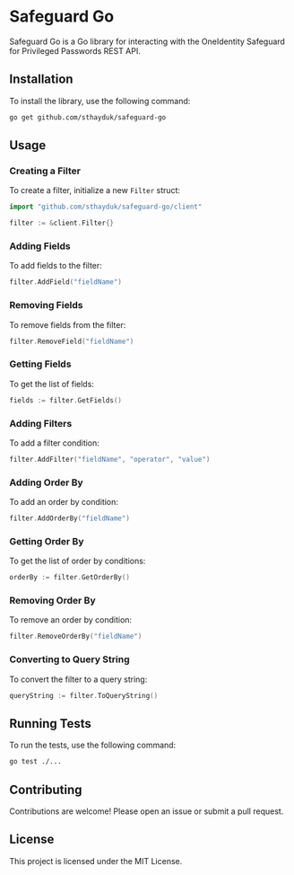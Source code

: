 # Safeguard Go
Safeguard Go is a Go library for interacting with the OneIdentity Safeguard for Privileged Passwords REST API.

## Installation

To install the library, use the following command:

```sh
go get github.com/sthayduk/safeguard-go
```

## Usage

### Creating a Filter

To create a filter, initialize a new `Filter` struct:

```go
import "github.com/sthayduk/safeguard-go/client"

filter := &client.Filter{}
```

### Adding Fields

To add fields to the filter:

```go
filter.AddField("fieldName")
```

### Removing Fields

To remove fields from the filter:

```go
filter.RemoveField("fieldName")
```

### Getting Fields

To get the list of fields:

```go
fields := filter.GetFields()
```

### Adding Filters

To add a filter condition:

```go
filter.AddFilter("fieldName", "operator", "value")
```

### Adding Order By

To add an order by condition:

```go
filter.AddOrderBy("fieldName")
```

### Getting Order By

To get the list of order by conditions:

```go
orderBy := filter.GetOrderBy()
```

### Removing Order By

To remove an order by condition:

```go
filter.RemoveOrderBy("fieldName")
```

### Converting to Query String

To convert the filter to a query string:

```go
queryString := filter.ToQueryString()
```

## Running Tests

To run the tests, use the following command:

```sh
go test ./...
```

## Contributing

Contributions are welcome! Please open an issue or submit a pull request.

## License

This project is licensed under the MIT License.
